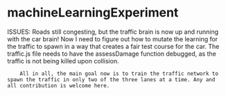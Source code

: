 # machineLearningExperiment

ISSUES:
        Roads still congesting, but the traffic brain is now up and running with the car brain! Now I need to figure out how to mutate the learning for the traffic to spawn in a way that creates a fair test course for the car. The traffic.js file needs to have the assessDamage function debugged, as the traffic is not being killed upon collision. 
        
        All in all, the main goal now is to train the traffic network to spawn the traffic in only two of the three lanes at a time. Any and all contribution is welcome here. 

